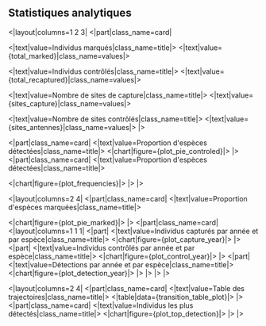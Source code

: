 ## Statistiques analytiques

<|layout|columns=1 2 3|
<|part|class_name=card|

<|text|value=Individus marqués|class_name=title|>
<|text|value={total_marked}|class_name=values|>

<|text|value=Individus contrôlés|class_name=title|>
<|text|value={total_recaptured}|class_name=values|>

<|text|value=Nombre de sites de capture|class_name=title|>
<|text|value={sites_capture}|class_name=values|>

<|text|value=Nombre de sites contrôlés|class_name=title|>
<|text|value={sites_antennes}|class_name=values|>
|>

<|part|class_name=card|
<|text|value=Proportion d'espèces détectées|class_name=title|>
<|chart|figure={plot_pie_controled}|>
|>
<|part|class_name=card|
<|text|value=Proportion d'espèces détectées|class_name=title|>

<|chart|figure={plot_frequencies}|>
|>
|>

<|layout|columns=2 4|
<|part|class_name=card|
<|text|value=Proportion d'espèces marquées|class_name=title|>

<|chart|figure={plot_pie_marked}|>
|>
<|part|class_name=card|
<|layout|columns=1 1 1|
<|part|
<|text|value=Individus capturés par année et par espèce|class_name=title|>
<|chart|figure={plot_capture_year}|>
|>
<|part|
<|text|value=Individus contrôlés par année et par espèce|class_name=title|>
<|chart|figure={plot_control_year}|>
|>
<|part|
<|text|value=Détections par année et par espèce|class_name=title|>
<|chart|figure={plot_detection_year}|>
|>
|>
|>
|>

<|layout|columns=2 4|
<|part|class_name=card|
<|text|value=Table des trajectoires|class_name=title|>
<|table|data={transition_table_plot}|>
|>
<|part|class_name=card|
<|text|value=Individus les plus détectés|class_name=title|>
<|chart|figure={plot_top_detection}|>
|>
|>
